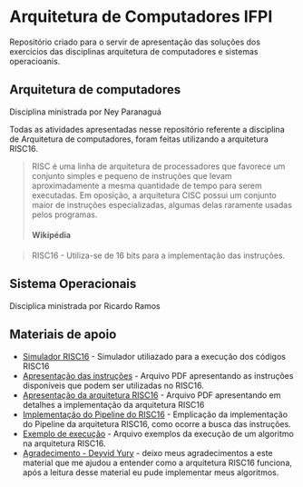 # Arquitetura de Computadores IFPI

Repositório criado para o servir de apresentação das soluções dos exercicios das disciplinas arquitetura de computadores e sistemas operacioanis.

## Arquitetura de computadores
Disciplina ministrada por Ney Paranaguá

Todas as atividades apresentadas nesse repositório referente a disciplina de Arquitetura de computadores, foram feitas utilizando a arquitetura RISC16.

> RISC é uma linha de arquitetura de processadores que favorece um conjunto simples e pequeno de instruções que levam aproximadamente a mesma quantidade de tempo para serem executadas. Em oposição, a arquitetura CISC possui um conjunto maior de instruções especializadas, algumas delas raramente usadas pelos programas.<br><h4>Wikipédia</h4>

> RISC16 - Utiliza-se de 16 bits para a implementação das instruções.

## Sistema Operacionais
Disciplica ministrada por Ricardo Ramos


## Materiais de apoio
* [Simulador RISC16](http://RISC16simulator.appspot.com/) - Simulador utiliazado para a execução dos códigos RISC16
* [Apresentação das instruções](https://user.eng.umd.edu/~blj/RiSC/RiSC-isa.pdf) - Arquivo PDF apresentando as instruções disponíveis que podem ser utilizadas no RISC16.
* [Apresentação da arquitetura RISC16](https://user.eng.umd.edu/~blj/RiSC/RiSC-seq.pdf) - Arquivo PDF apresentando em detalhes a implementação da arquitetura RISC16
* [Implementação do Pipeline do RISC16](https://user.eng.umd.edu/~blj/RiSC/RiSC-pipe.pdf) - Emplicação da implementação do Pipeline da arquitetura RISC16, como ocorre a busca das instruções.
* [Exemplo de execução](https://user.eng.umd.edu/~blj/RiSC/RiSC-ex.pdf) - Arquivo exemplos da execução de um algoritmo na arquitetura RISC16.
* [Agradecimento - Deyvid Yury](https://sites.google.com/site/deyvidyury/) - deixo meus agradecimentos a este material que me ajudou a entender como a arquitetura RISC16 funciona, após a leitura desse material eu pude implementar meus algoritmos.